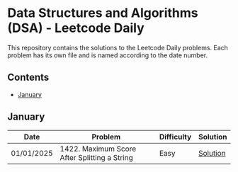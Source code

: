 # Data Structures and Algorithms (DSA) - Leetcode Daily

This repository contains the solutions to the Leetcode Daily problems.
Each problem has its own file and is named according to the date number.

## Contents
- [January](https://github.com/AnkushGitRepo/DSA/blob/main/src/main/java/org/example/Leetcode_Daily/January)


## January
| Date       | Problem | Difficulty | Solution                                                                                                                                                  |
|------------|---------|------------|-----------------------------------------------------------------------------------------------------------------------------------------------------------|
| 01/01/2025 |1422. Maximum Score After Splitting a String | Easy | [Solution](https://github.com/AnkushGitRepo/DSA/blob/main/src/main/java/org/example/Leetcode_Daily/January/Jan_01_MaximumScoreAfterSplittingAString.java) |

